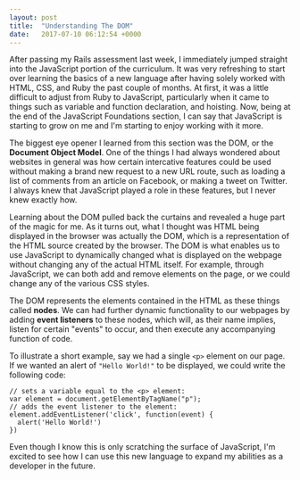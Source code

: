 ```yaml
---
layout: post
title:  "Understanding The DOM"
date:   2017-07-10 06:12:54 +0000
---
```


After passing my Rails assessment last week, I immediately jumped straight into the JavaScript portion of the curriculum. It was very refreshing to start over learning the basics of a new language after having solely worked with HTML, CSS, and Ruby the past couple of months. At first, it was a little difficult to adjust  from Ruby to JavaScript, particularly when it came to things such as variable and function declaration, and hoisting. Now, being at the end of the JavaScript Foundations section, I can say that JavaScript is starting to grow on me and I'm starting to enjoy working with it more.

The biggest eye opener I learned from this section was the DOM, or the **Document Object Model**. One of the things I had always wondered about websites in general was how certain intercative features could be used without making a brand new request to a new URL route, such as loading a list of comments from an article on Facebook, or making a tweet on Twitter. I always knew that JavaScript played a role in these features, but I never knew exactly how.

Learning about the DOM pulled back the curtains and revealed a huge part of the magic for me. As it turns out, what I thought was HTML being displayed in the browser was actually the DOM, which is a representation of the HTML source created by the browser. The DOM is what enables us to use JavaScript to dynamically changed what is displayed on the webpage without changing any of the actual HTML itself. For example, through JavaScript, we can both add and remove elements on the page, or we could change any of the various CSS styles.

The DOM represents the elements contained in the HTML as these things called **nodes**. We can had further dynamic functionality to our webpages by adding **event listeners** to these nodes, which will, as their name implies, listen for certain "events" to occur, and then execute any accompanying function of code.

To illustrate a short example, say we had a single `<p>` element on our page. If we wanted an alert of `"Hello World!"` to be displayed, we could write the following code:

```
// sets a variable equal to the <p> element:
var element = document.getElementByTagName("p");
// adds the event listener to the element:
element.addEventListener('click', function(event) {
  alert('Hello World!')
})
```

Even though I know this is only scratching the surface of JavaScript, I'm excited to see how I can use this new language to expand my abilities as a developer in the future.



